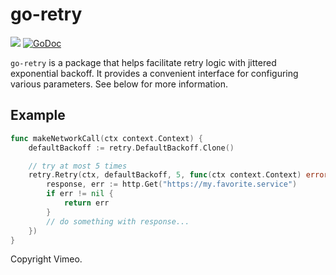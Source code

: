 # go-retry

![](https://github.com/vimeo/go-retry/workflows/Go/badge.svg)
[![GoDoc](https://godoc.org/github.com/vimeo/go-retry?status.svg)](https://godoc.org/github.com/vimeo/go-retry)

`go-retry` is a package that helps facilitate retry logic with jittered
exponential backoff.  It provides a convenient interface for configuring various
parameters.  See below for more information.

## Example

```go
func makeNetworkCall(ctx context.Context) {
    defaultBackoff := retry.DefaultBackoff.Clone()

    // try at most 5 times
    retry.Retry(ctx, defaultBackoff, 5, func(ctx context.Context) error {
        response, err := http.Get("https://my.favorite.service")
        if err != nil {
            return err
        }
        // do something with response...
    })
}
```

Copyright Vimeo.